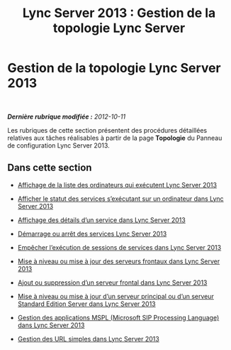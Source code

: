 ﻿---
title: 'Lync Server 2013 : Gestion de la topologie Lync Server'
TOCTitle: Gestion de la topologie Lync Server 2013
ms:assetid: 323ef486-c907-4036-a2bf-c869b1d7f288
ms:mtpsurl: https://technet.microsoft.com/fr-fr/library/Gg520973(v=OCS.15)
ms:contentKeyID: 49296791
ms.date: 05/20/2016
mtps_version: v=OCS.15
ms.translationtype: HT
---

# Gestion de la topologie Lync Server 2013

 

_**Dernière rubrique modifiée :** 2012-10-11_

Les rubriques de cette section présentent des procédures détaillées relatives aux tâches réalisables à partir de la page **Topologie** du Panneau de configuration Lync Server 2013.

## Dans cette section

  - [Affichage de la liste des ordinateurs qui exécutent Lync Server 2013](lync-server-2013-view-a-list-of-computers-running-lync-server-2013.md)

  - [Afficher le statut des services s’exécutant sur un ordinateur dans Lync Server 2013](lync-server-2013-view-the-status-of-services-running-on-a-computer.md)

  - [Affichage des détails d’un service dans Lync Server 2013](lync-server-2013-view-details-about-a-service.md)

  - [Démarrage ou arrêt des services Lync Server 2013](lync-server-2013-start-or-stop-lync-server-services.md)

  - [Empêcher l’exécution de sessions de services dans Lync Server 2013](lync-server-2013-prevent-sessions-for-services.md)

  - [Mise à niveau ou mise à jour des serveurs frontaux dans Lync Server 2013](lync-server-2013-upgrade-or-update-front-end-servers.md)

  - [Ajout ou suppression d’un serveur frontal dans Lync Server 2013](lync-server-2013-add-or-remove-a-front-end-server.md)

  - [Mise à niveau ou mise à jour d’un serveur principal ou d’un serveur Standard Edition Server dans Lync Server 2013](lync-server-2013-upgrade-or-update-a-back-end-server-or-standard-edition-server.md)

  - [Gestion des applications MSPL (Microsoft SIP Processing Language) dans Lync Server 2013](lync-server-2013-managing-microsoft-sip-processing-language-mspl-applications.md)

  - [Gestion des URL simples dans Lync Server 2013](lync-server-2013-managing-simple-urls.md)

